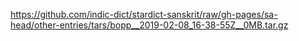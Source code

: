 https://github.com/indic-dict/stardict-sanskrit/raw/gh-pages/sa-head/other-entries/tars/bopp__2019-02-08_16-38-55Z__0MB.tar.gz
